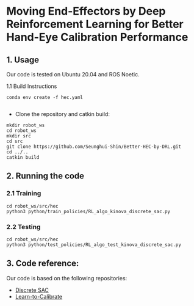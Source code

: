 # Moving End-Effectors by Deep Reinforcement Learning for Better Hand-Eye Calibration Performance 


## 1. Usage

Our code is tested on Ubuntu 20.04 and ROS Noetic.

1.1 Build Instructions

```
conda env create -f hec.yaml


```


- Clone the repository and catkin build:
```
mkdir robot_ws
cd robot_ws
mkdir src
cd src
git clone https://github.com/Seunghui-Shin/Better-HEC-by-DRL.git
cd ../..
catkin build
```
## 2. Running the code
   
### 2.1 Training
```
cd robot_ws/src/hec
python3 python/train_policies/RL_algo_kinova_discrete_sac.py
```
### 2.2 Testing
```
cd robot_ws/src/hec
python3 python/test_policies/RL_algo_test_kinova_discrete_sac.py
```

## 3. Code reference:

Our code is based on the following repositories:

- [Discrete SAC](https://github.com/BY571/SAC_discrete)
- [Learn-to-Calibrate](https://github.com/ethz-asl/Learn-to-Calibrate/tree/master?tab=readme-ov-file)
